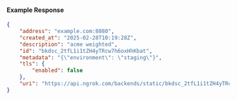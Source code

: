 <!-- Code generated for API Clients. DO NOT EDIT. -->

#### Example Response

```json
{
	"address": "example.com:8080",
	"created_at": "2025-02-28T10:19:28Z",
	"description": "acme weighted",
	"id": "bkdsc_2tfL1i1tZH4yTRcw7h6oxHhKbat",
	"metadata": "{\"environment\": \"staging\"}",
	"tls": {
		"enabled": false
	},
	"uri": "https://api.ngrok.com/backends/static/bkdsc_2tfL1i1tZH4yTRcw7h6oxHhKbat"
}
```

